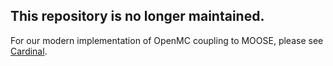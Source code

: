 ## This repository is no longer maintained.

For our modern implementation of OpenMC coupling to MOOSE, please see
[Cardinal](https://github.com/neams-th-coe/cardinal).
